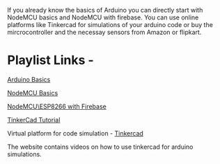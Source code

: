 If you already know the basics of Arduino you can directly start with NodeMCU basics and NodeMCU with firebase.
You can use online platforms like Tinkercad for simulations of your arduino code or buy the mircrocontroller and the necessay sensors from Amazon or flipkart.

# Playlist Links - 

[Arduino Basics](https://www.youtube.com/playlist?list=PLGs0VKk2DiYw-L-RibttcvK-WBZm8WLEP)

[NodeMCU Basics](https://www.youtube.com/watch?v=maGERlv9FMk&list=PLpksGv8aG4d9iI18TbELh4P8C6MhSq3Vs)

[NodeMCU\ESP8266 with Firebase ](https://www.youtube.com/playlist?list=PLhPDb5zFmGR3qxa8JfmUdAfVH9Ou41MUx)

[TinkerCad Tutorial](https://youtube.com/playlist?list=PL1IUyAnExZcxtyHVZ2uo6PuPGBngc-dko)

Virtual platform for code simulation -  [Tinkercad](https://www.tinkercad.com/learn/circuits)

The website contains videos on how to use tinkercad for arduino simulations.
